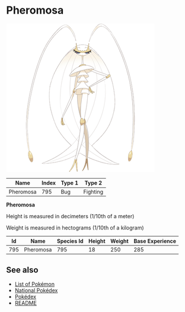 # Pheromosa


![Pheromosa](images/795.png)

| **Name** | **Index** | **Type 1** | **Type 2** |
|----|----|----|----|
| Pheromosa | 795 | Bug | Fighting  |

**Pheromosa** 


Height is measured in decimeters (1/10th of a meter)

Weight is measured in hectograms (1/10th of a kilogram)

| **Id** | **Name** | **Species Id** | **Height** | **Weight** | **Base Experience** |
|--------|----------|----------------|------------|------------|---------------------|
| 795 | Pheromosa | 795 | 18 | 250 | 285 |


## See also

- [List of Pokémon](../pokemon.md)
- [National Pokédex](../national_pokedex.md)
- [Pokédex](../pokedex.md)
- [README](../README.md)

